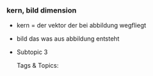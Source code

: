 ### kern, bild dimension

- kern = der vektor der bei abbildung wegfliegt
- bild das was aus abbildung entsteht
- Subtopic 3

   Tags & Topics:
   